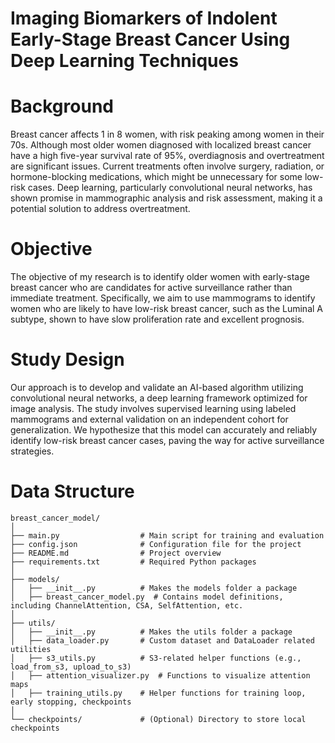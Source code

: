 # Imaging Biomarkers of Indolent Early-Stage Breast Cancer Using Deep Learning Techniques
# Background
Breast cancer affects 1 in 8 women, with risk peaking among women in their 70s. Although most older women diagnosed with localized breast cancer have a high five-year survival rate of 95%, overdiagnosis and overtreatment are significant issues. Current treatments often involve surgery, radiation, or hormone-blocking medications, which might be unnecessary for some low-risk cases. Deep learning, particularly convolutional neural networks, has shown promise in mammographic analysis and risk assessment, making it a potential solution to address overtreatment.

# Objective
The objective of my research is to identify older women with early-stage breast cancer who are candidates for active surveillance rather than immediate treatment. Specifically, we aim to use mammograms to identify women who are likely to have low-risk breast cancer, such as the Luminal A subtype, shown to have slow proliferation rate and excellent prognosis.

# Study Design
Our approach is to develop and validate an AI-based algorithm utilizing convolutional neural networks, a deep learning framework optimized for image analysis. The study involves supervised learning using labeled mammograms and external validation on an independent cohort for generalization. We hypothesize that this model can accurately and reliably identify low-risk breast cancer cases, paving the way for active surveillance strategies.

# Data Structure
```
breast_cancer_model/
│
├── main.py                  # Main script for training and evaluation
├── config.json              # Configuration file for the project
├── README.md                # Project overview
├── requirements.txt         # Required Python packages
│
├── models/
│   ├── __init__.py          # Makes the models folder a package
│   ├── breast_cancer_model.py  # Contains model definitions, including ChannelAttention, CSA, SelfAttention, etc.
│
├── utils/
│   ├── __init__.py          # Makes the utils folder a package
│   ├── data_loader.py       # Custom dataset and DataLoader related utilities
│   ├── s3_utils.py          # S3-related helper functions (e.g., load_from_s3, upload_to_s3)
│   ├── attention_visualizer.py  # Functions to visualize attention maps
│   ├── training_utils.py    # Helper functions for training loop, early stopping, checkpoints
│
└── checkpoints/             # (Optional) Directory to store local checkpoints
```
